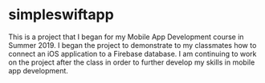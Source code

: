 # simpleswiftapp

This is a project that I began for my Mobile App Development course in Summer 2019. I began the project to demonstrate to
my classmates how to connect an iOS application to a Firebase database. I am continuing to work on the project after the class in 
order to further develop my skills in mobile app development. 
